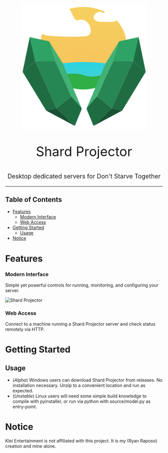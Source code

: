 <p align="center">
  <a href="" rel="noopener">
 <img width=400px height=400px src="img\sp-icon-header.png" alt="Shard Projector"></a>
</p>

<p align="center" style="font-size: 300%"> Shard Projector
</p>

<p align="center" style="font-size: 140%"> Desktop dedicated servers for Don't Starve Together
</p>

---

## Table of Contents

- [Features](#features)
    - [Modern Interface](#modern-interface)
    - [Web Access](#web-access)
- [Getting Started](#getting-started)
  - [Usage](#usage)
- [Notice](#notice)
  
# Features

### Modern Interface

Simple yet powerful controls for running, monitoring, and configuring your server.

![Shard Projector](extern\screens\sp-running-preview.png)

### Web Access

Connect to a machine running a Shard Projector server and check status remotely via HTTP.

# Getting Started

## Usage

- (*Alpha*) Windows users can download Shard Projector from releases. No installation necessary. Unzip to a convenient location and run as expected.
- (*Unstable*) Linux users will need some simple build knowledge to compile with pyinstaller, or run via python with source/model.py as entry-point.

# Notice

Klei Entertainment is not affiliated with this project. It is my (Ryan Raposo) creation and mine alone.
